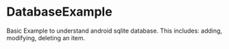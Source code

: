 # DatabaseExample
Basic Example to understand android sqlite database.
This includes: adding, modifying, deleting an item.
